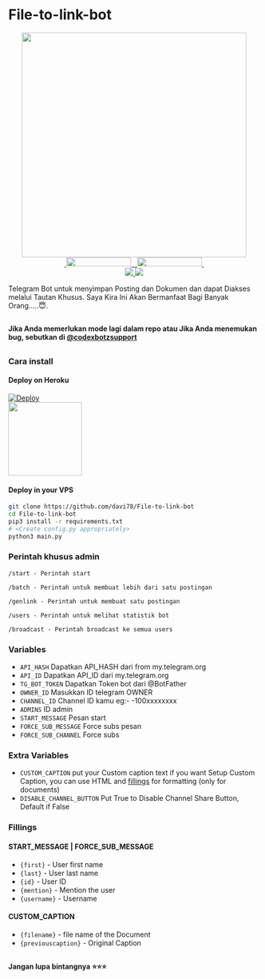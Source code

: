 # File-to-link-bot

<p align="center">
  <a href="https://www.python.org">
    <img src="http://ForTheBadge.com/images/badges/made-with-python.svg" width ="450">
  </a><br>
  <a href="https://t.me/CodeXBotz">
    &nbsp;<img src="https://img.shields.io/badge/Code%20%F0%9D%95%8F%20Botz-Channel-blue?style=flat-square&logo=telegram" width="130" height="18">&nbsp;
  </a>
  <a href="https://t.me/codexbotzsupport">
    &nbsp;<img src="https://img.shields.io/badge/Code%20%F0%9D%95%8F%20Botz-Group-blue?style=flat-square&logo=telegram" width="130" height="18">&nbsp;
  </a>
  <br>
  <a href="https://github.com/davi78/File-to-link-bot/stargazers">
    <img src="https://img.shields.io/github/stars/davi78/File-to-link-bot?style=social">
  </a>
  <a href="https://github.com/davi78/File-to-link-bot/fork">
    <img src="https://img.shields.io/github/forks/davi78/File-to-link-bot?label=Fork&style=social">
  </a>  
</p>


Telegram Bot untuk menyimpan Posting dan Dokumen dan dapat Diakses melalui Tautan Khusus.
Saya Kira Ini Akan Bermanfaat Bagi Banyak Orang.....😇.

##

**Jika Anda memerlukan mode lagi dalam repo atau Jika Anda menemukan bug, sebutkan di [@codexbotzsupport ](https://www.telegram.dog/codexbotzsupport)**

##
### Cara install
#### Deploy on Heroku
[![Deploy](https://www.herokucdn.com/deploy/button.svg)](https://heroku.com/deploy?template=https://github.com/davi78/File-to-link-bot)</br>
<a href="https://youtu.be/LCrkRTMkmzE">
  <img src="https://img.shields.io/badge/How%20to-Deploy-red?logo=youtube" width="147">
</a><br>

#### Deploy in your VPS
````bash
git clone https://github.com/davi78/File-to-link-bot
cd File-to-link-bot
pip3 install -r requirements.txt
# <Create config.py appropriately>
python3 main.py
````

### Perintah khusus admin

```
/start - Perintah start

/batch - Perintah untuk membuat lebih dari satu postingan

/genlink - Perintah untuk membuat satu postingan

/users - Perintah untuk melihat statistik bot

/broadcast - Perintah broadcast ke semua users
```

### Variables 

* `API_HASH` Dapatkan API_HASH dari from my.telegram.org
* `API_ID` Dapatkan API_ID dari my.telegram.org
* `TG_BOT_TOKEN` Dapatkan Token bot dari @BotFather
* `OWNER_ID` Masukkan ID telegram OWNER
* `CHANNEL_ID` Channel ID kamu eg:- -100xxxxxxxx
* `ADMINS` ID admin
* `START_MESSAGE` Pesan start 
* `FORCE_SUB_MESSAGE` Force subs pesan 
* `FORCE_SUB_CHANNEL` Force subs 

### Extra Variables

* `CUSTOM_CAPTION` put your Custom caption text if you want Setup Custom Caption, you can use HTML and <a href='https://github.com/CodeXBotz/File-Sharing-Bot/blob/main/README.md#custom_caption'>fillings</a> for formatting (only for documents)
* `DISABLE_CHANNEL_BUTTON` Put True to Disable Channel Share Button, Default if False

### Fillings
#### START_MESSAGE | FORCE_SUB_MESSAGE

* `{first}` - User first name
* `{last}` - User last name
* `{id}` - User ID
* `{mention}` - Mention the user
* `{username}` - Username

#### CUSTOM_CAPTION

* `{filename}` - file name of the Document
* `{previouscaption}` - Original Caption

##

   **Jangan lupa bintangnya ⭐⭐⭐**

